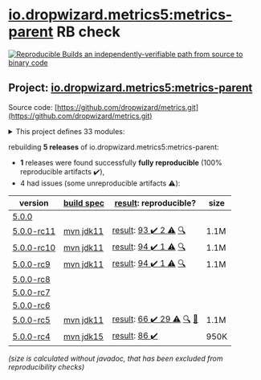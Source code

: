 [io.dropwizard.metrics5:metrics-parent](https://search.maven.org/artifact/io.dropwizard.metrics5/metrics-parent/) RB check
=======

[![Reproducible Builds](https://reproducible-builds.org/images/logos/rb.svg) an independently-verifiable path from source to binary code](https://reproducible-builds.org/)

## Project: [io.dropwizard.metrics5:metrics-parent](https://search.maven.org/artifact/io.dropwizard.metrics5/metrics-parent/)

Source code: [https://github.com/dropwizard/metrics.git](https://github.com/dropwizard/metrics.git)

<details><summary>This project defines 33 modules:</summary>

* [io.dropwizard.metrics5:metrics-annotation](https://search.maven.org/artifact/io.dropwizard.metrics5/metrics-annotation/)
* [io.dropwizard.metrics5:metrics-bom](https://search.maven.org/artifact/io.dropwizard.metrics5/metrics-bom/)
* [io.dropwizard.metrics5:metrics-caffeine](https://search.maven.org/artifact/io.dropwizard.metrics5/metrics-caffeine/)
* [io.dropwizard.metrics5:metrics-caffeine3](https://search.maven.org/artifact/io.dropwizard.metrics5/metrics-caffeine3/)
* [io.dropwizard.metrics5:metrics-collectd](https://search.maven.org/artifact/io.dropwizard.metrics5/metrics-collectd/)
* [io.dropwizard.metrics5:metrics-core](https://search.maven.org/artifact/io.dropwizard.metrics5/metrics-core/)
* [io.dropwizard.metrics5:metrics-ehcache](https://search.maven.org/artifact/io.dropwizard.metrics5/metrics-ehcache/)
* [io.dropwizard.metrics5:metrics-graphite](https://search.maven.org/artifact/io.dropwizard.metrics5/metrics-graphite/)
* [io.dropwizard.metrics5:metrics-healthchecks](https://search.maven.org/artifact/io.dropwizard.metrics5/metrics-healthchecks/)
* [io.dropwizard.metrics5:metrics-httpasyncclient](https://search.maven.org/artifact/io.dropwizard.metrics5/metrics-httpasyncclient/)
* [io.dropwizard.metrics5:metrics-httpclient](https://search.maven.org/artifact/io.dropwizard.metrics5/metrics-httpclient/)
* [io.dropwizard.metrics5:metrics-httpclient5](https://search.maven.org/artifact/io.dropwizard.metrics5/metrics-httpclient5/)
* [io.dropwizard.metrics5:metrics-influxdb](https://search.maven.org/artifact/io.dropwizard.metrics5/metrics-influxdb/)
* [io.dropwizard.metrics5:metrics-jakarta-servlet](https://search.maven.org/artifact/io.dropwizard.metrics5/metrics-jakarta-servlet/)
* [io.dropwizard.metrics5:metrics-jakarta-servlets](https://search.maven.org/artifact/io.dropwizard.metrics5/metrics-jakarta-servlets/)
* [io.dropwizard.metrics5:metrics-jcache](https://search.maven.org/artifact/io.dropwizard.metrics5/metrics-jcache/)
* [io.dropwizard.metrics5:metrics-jdbi](https://search.maven.org/artifact/io.dropwizard.metrics5/metrics-jdbi/)
* [io.dropwizard.metrics5:metrics-jdbi3](https://search.maven.org/artifact/io.dropwizard.metrics5/metrics-jdbi3/)
* [io.dropwizard.metrics5:metrics-jersey2](https://search.maven.org/artifact/io.dropwizard.metrics5/metrics-jersey2/)
* [io.dropwizard.metrics5:metrics-jersey3](https://search.maven.org/artifact/io.dropwizard.metrics5/metrics-jersey3/)
* [io.dropwizard.metrics5:metrics-jetty10](https://search.maven.org/artifact/io.dropwizard.metrics5/metrics-jetty10/)
* [io.dropwizard.metrics5:metrics-jetty11](https://search.maven.org/artifact/io.dropwizard.metrics5/metrics-jetty11/)
* [io.dropwizard.metrics5:metrics-jetty9](https://search.maven.org/artifact/io.dropwizard.metrics5/metrics-jetty9/)
* [io.dropwizard.metrics5:metrics-jmx](https://search.maven.org/artifact/io.dropwizard.metrics5/metrics-jmx/)
* [io.dropwizard.metrics5:metrics-json](https://search.maven.org/artifact/io.dropwizard.metrics5/metrics-json/)
* [io.dropwizard.metrics5:metrics-jvm](https://search.maven.org/artifact/io.dropwizard.metrics5/metrics-jvm/)
* [io.dropwizard.metrics5:metrics-legacy-adapter](https://search.maven.org/artifact/io.dropwizard.metrics5/metrics-legacy-adapter/)
* [io.dropwizard.metrics5:metrics-legacy-adapter-healthchecks](https://search.maven.org/artifact/io.dropwizard.metrics5/metrics-legacy-adapter-healthchecks/)
* [io.dropwizard.metrics5:metrics-log4j2](https://search.maven.org/artifact/io.dropwizard.metrics5/metrics-log4j2/)
* [io.dropwizard.metrics5:metrics-logback](https://search.maven.org/artifact/io.dropwizard.metrics5/metrics-logback/)
* [io.dropwizard.metrics5:metrics-parent](https://search.maven.org/artifact/io.dropwizard.metrics5/metrics-parent/)
* [io.dropwizard.metrics5:metrics-servlet](https://search.maven.org/artifact/io.dropwizard.metrics5/metrics-servlet/)
* [io.dropwizard.metrics5:metrics-servlets](https://search.maven.org/artifact/io.dropwizard.metrics5/metrics-servlets/)
</details>

rebuilding **5 releases** of io.dropwizard.metrics5:metrics-parent:
- **1** releases were found successfully **fully reproducible** (100% reproducible artifacts :heavy_check_mark:),
- 4 had issues (some unreproducible artifacts :warning:):

| version | [build spec](/BUILDSPEC.md) | [result](https://reproducible-builds.org/docs/jvm/): reproducible? | size |
| -- | --------- | ------ | -- |
| [5.0.0](https://search.maven.org/artifact/io.dropwizard.metrics5/metrics-parent/5.0.0/pom) | | | |
| [5.0.0-rc11](https://search.maven.org/artifact/io.dropwizard.metrics5/metrics-parent/5.0.0-rc11/pom) | [mvn jdk11](dropwizard-metrics-5.0.0-rc11.buildspec) | [result](metrics-parent-5.0.0-rc11.buildinfo): [93 :heavy_check_mark:  2 :warning:](metrics-parent-5.0.0-rc11.buildcompare) [:mag:](metrics-parent-5.0.0-rc11.diffoscope) | 1.1M |
| [5.0.0-rc10](https://search.maven.org/artifact/io.dropwizard.metrics5/metrics-parent/5.0.0-rc10/pom) | [mvn jdk11](dropwizard-metrics-5.0.0-rc10.buildspec) | [result](metrics-parent-5.0.0-rc10.buildinfo): [94 :heavy_check_mark:  1 :warning:](metrics-parent-5.0.0-rc10.buildcompare) [:mag:](metrics-parent-5.0.0-rc10.diffoscope) | 1.1M |
| [5.0.0-rc9](https://search.maven.org/artifact/io.dropwizard.metrics5/metrics-parent/5.0.0-rc9/pom) | [mvn jdk11](dropwizard-metrics-5.0.0-rc9.buildspec) | [result](metrics-parent-5.0.0-rc9.buildinfo): [94 :heavy_check_mark:  1 :warning:](metrics-parent-5.0.0-rc9.buildcompare) [:mag:](metrics-parent-5.0.0-rc9.diffoscope) | 1.1M |
| [5.0.0-rc8](https://search.maven.org/artifact/io.dropwizard.metrics5/metrics-parent/5.0.0-rc8/pom) | | | |
| [5.0.0-rc7](https://search.maven.org/artifact/io.dropwizard.metrics5/metrics-parent/5.0.0-rc7/pom) | | | |
| [5.0.0-rc6](https://search.maven.org/artifact/io.dropwizard.metrics5/metrics-parent/5.0.0-rc6/pom) | | | |
| [5.0.0-rc5](https://search.maven.org/artifact/io.dropwizard.metrics5/metrics-parent/5.0.0-rc5/pom) | [mvn jdk11](dropwizard-metrics-5.0.0-rc5.buildspec) | [result](metrics-parent-5.0.0-rc5.buildinfo): [66 :heavy_check_mark:  29 :warning:](metrics-parent-5.0.0-rc5.buildcompare) [:mag:](metrics-parent-5.0.0-rc5.diffoscope) [:memo:](https://issues.apache.org/jira/browse/FELIX-6404) | 1.1M |
| [5.0.0-rc4](https://search.maven.org/artifact/io.dropwizard.metrics5/metrics-parent/5.0.0-rc4/pom) | [mvn jdk15](dropwizard-metrics-5.0.0-rc4.buildspec) | [result](metrics-parent-5.0.0-rc4.buildinfo): [86 :heavy_check_mark: ](metrics-parent-5.0.0-rc4.buildcompare) | 950K |

<i>(size is calculated without javadoc, that has been excluded from reproducibility checks)</i>
